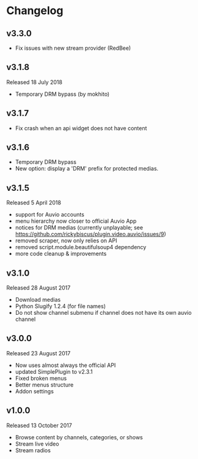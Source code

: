 # Changelog

## v3.3.0
* Fix issues with new stream provider (RedBee)

## v3.1.8
Released 18 July 2018
* Temporary DRM bypass (by mokhito)

## v3.1.7
* Fix crash when an api widget does not have content

## v3.1.6
* Temporary DRM bypass
* New option: display a 'DRM' prefix for protected medias.

## v3.1.5
Released 5 April 2018
* support for Auvio accounts
* menu hierarchy now closer to official Auvio App
* notices for DRM medias (currently unplayable; see https://github.com/rickybiscus/plugin.video.auvio/issues/9) 
* removed scraper, now only relies on API
* removed script.module.beautifulsoup4 dependency
* more code cleanup & improvements

## v3.1.0
Released 28 August 2017
* Download medias
* Python Slugify 1.2.4 (for file names)
* Do not show channel submenu if channel does not have its own auvio channel

## v3.0.0
Released 23 August 2017
* Now uses almost always the official API
* updated SimplePlugin to v2.3.1
* Fixed broken menus
* Better menus structure
* Addon settings

## v1.0.0
Released 13 October 2017
* Browse content by channels, categories, or shows
* Stream live video
* Stream radios
